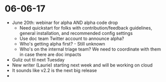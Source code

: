 # 06-06-17
-   June 20th: webinar for alpha AND alpha code drop
    -   Need quickstart for folks with contribution/feedback guidelines, general installation, and recommended config settings
    -   Use doc team Twitter account to announce alpha?
    -   Who's getting alpha first? -  Still unknown
    -   Who's on the internal triage team? We need to coordinate with them in case there are doc impacts
-   Guliz out til next Tuesday
-   New writer (Laurie) starting next week and will be working on cloud
-   It sounds like v2.2 is the next big release
-   
